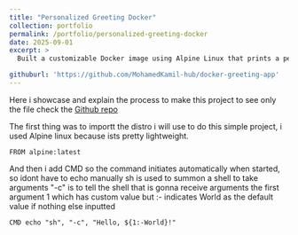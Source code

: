 ```yaml
---
title: "Personalized Greeting Docker"
collection: portfolio
permalink: /portfolio/personalized-greeting-docker
date: 2025-09-01
excerpt: >
  Built a customizable Docker image using Alpine Linux that prints a personalized greeting (e.g., "Hello, [Your Name]!") to the console. This project highlights my ability to use Docker ARG and CMD instructions to pass runtime arguments, create flexible containerized applications, and optimize images for simplicity and efficiency.

githuburl: 'https://github.com/MohamedKamil-hub/docker-greeting-app'
---
```

Here i showcase and explain the process to make this project to see only the file check the [Github repo](https://github.com/MohamedKamil-hub/docker-greeting-app)

The first thing was to importt the distro i will use to do this simple project, i used Alpine linux because ists pretty lightweight.

    FROM alpine:latest

And then i add CMD so the command initiates automatically when started, so idont have to echo manually
sh is used to summon a shell to take arguments
"-c" is to tell the shell that is gonna receive arguments
the first argument 1 which has custom value but :- indicates World as the default value if nothing else inputted

    CMD echo "sh", "-c", "Hello, ${1:-World}!"
